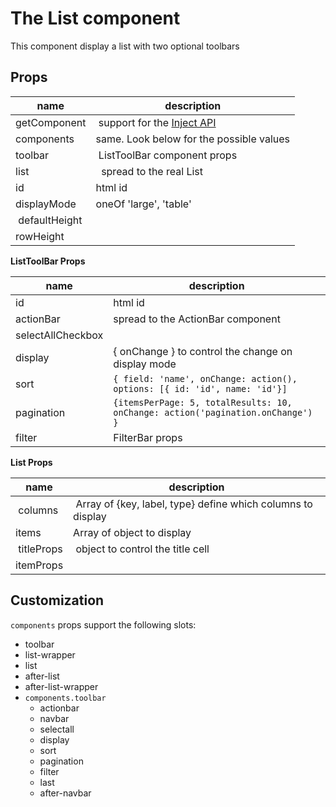 # The List component

This component display a list with two optional toolbars


## Props

| name | description |
|----|----|
| getComponent | support for the [Inject API](../Inject/Inject.md) |
| components | same. Look below for the possible values |
| toolbar | ListToolBar component props |
| list |  spread to the real List |
| id | html id |
| displayMode | oneOf 'large', 'table'|
| defaultHeight | |
| rowHeight | |

**ListToolBar Props**

| name | description |
|----|----|
| id | html id |
| actionBar | spread to the ActionBar component |
| selectAllCheckbox | |
| display | { onChange } to control the change on display mode |
| sort | `{ field: 'name', onChange: action(), options: [{ id: 'id', name: 'id'}]`|
| pagination | `{itemsPerPage: 5, totalResults: 10, onChange: action('pagination.onChange') }`|
| filter | FilterBar props |

**List Props**

| name | description |
|----|----|
| columns | Array of {key, label, type} define which columns to display |
| items | Array of object to display |
| titleProps | object to control the title cell |
| itemProps | |

## Customization

`components` props support the following slots:

* toolbar
* list-wrapper
* list
* after-list
* after-list-wrapper
* `components.toolbar`
    * actionbar
    * navbar
    * selectall
    * display
    * sort
    * pagination
    * filter
    * last
    * after-navbar

